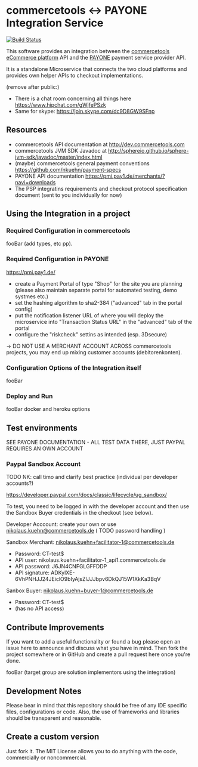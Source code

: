 # commercetools <-> PAYONE Integration Service

[![Build Status](https://travis-ci.com/sphereio/commercetools-payone-integration.svg?token=BGS8vSNxuriRBqs9Ffzs&branch=master)](https://travis-ci.com/sphereio/commercetools-payone-integration)

This software provides an integration between the [commercetools eCommerce platform](http://dev.sphere.io) API
and the [PAYONE](http://www.payone.de) payment service provider API. 

It is a standalone Microservice that connects the two cloud platforms and provides own helper APIs to checkout
implementations. 
 
(remove after public:) 
 * There is a chat room concerning all things here https://www.hipchat.com/gWjfePSzk
 * Same for skype: https://join.skype.com/dc9D8GW9SFnp 
 
## Resources
 * commercetools API documentation at http://dev.commercetools.com
 * commercetools JVM SDK Javadoc at http://sphereio.github.io/sphere-jvm-sdk/javadoc/master/index.html
 * (maybe) commercetools general payment conventions https://github.com/nkuehn/payment-specs
 * PAYONE API documentation https://pmi.pay1.de/merchants/?navi=downloads 
 * The PSP integratins requirements and checkout protocol specification document (sent to you individually for now)
 
## Using the Integration in a project

### Required Configuration in commercetools

fooBar (add types, etc pp). 

### Required Configuration in PAYONE

https://pmi.pay1.de/

 * create a Payment Portal of type "Shop" for the site you are planning (please also maintain separate portal for 
   automated testing, demo systmes etc.)
 * set the hashing algorithm to sha2-384  ("advanced" tab in the portal config)
 * put the notification listener URL of where you will deploy the microservice into "Transaction Status URL" in the 
   "advanced" tab of the portal
 * configure the "riskcheck" settins as intended (esp. 3Dsecure)

-> DO NOT USE A MERCHANT ACCOUNT ACROSS commercetools projects, you may end up mixing customer accounts (debitorenkonten). 

### Configuration Options of the Integration itself

fooBar

### Deploy and Run

fooBar docker and heroku options

## Test environments

SEE PAYONE DOCUMENTATION - ALL TEST DATA THERE, JUST PAYPAL REQUIRES AN OWN ACCOUNT

### Paypal Sandbox Account

TODO NK: call timo and clarify best practice (individual per developer accounts?) 

https://developer.paypal.com/docs/classic/lifecycle/ug_sandbox/

To test, you need to be logged in with the developer account and then use the Sandbox Buyer credentials in the checkout (see below). 

Developer Acccount: create your own or use nikolaus.kuehn@commercetools.de  ( TODO password handling ) 

Sandbox Merchant: nikolaus.kuehn+facilitator-1@commercetools.de

 * Password: CT-test$
 * API user: nikolaus.kuehn+facilitator-1_api1.commercetools.de 
 * API password: J6JN4CNFGLGFFDDP
 * API signature: ADKylXE-6VhPNHJJ24JEiclO9bIyAjsZlJJJbpv6DkQJ15W1XkKa3BqV

Sanbox Buyer: nikolaus.kuehn+buyer-1@commercetools.de  
 
 * Password: CT-test$
 * (has no API access) 

## Contribute Improvements

If you want to add a useful functionality or found a bug please open an issue here to announce and discuss what you
have in mind.  Then fork the project somewhere or in GitHub and create a pull request here once you're done. 

fooBar (target group are solution implementors using the integration)

## Development Notes

Please bear in mind that this repository should be free of any IDE specific files, configurations or code. Also, the use
 of frameworks and libraries should be transparent and reasonable.

## Create a custom version

Just fork it. The MIT License allows you to do anything with the code, commercially or noncommercial.
